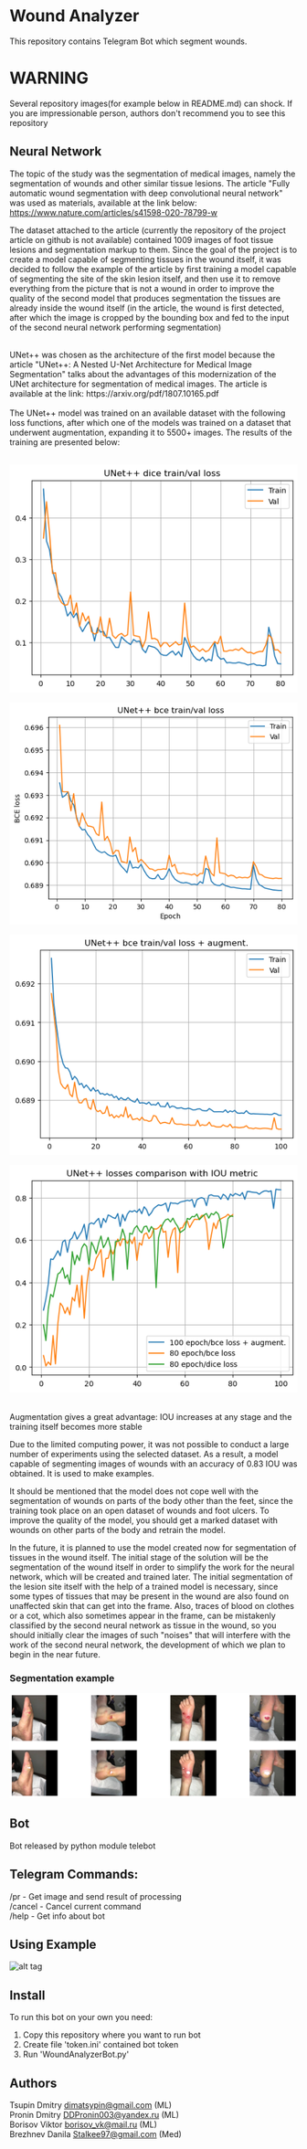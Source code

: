 # Wound Analyzer
This repository contains Telegram Bot which segment wounds.

# WARNING
Several repository images(for example below in README.md) can shock. If you are impressionable person, authors don't recommend you to see this repository

## Neural Network
The topic of the study was the segmentation of medical images, namely the segmentation of wounds and other similar tissue lesions. The article "Fully automatic wound segmentation with deep convolutional neural network" was used as materials, available at the link below:<br /> https://www.nature.com/articles/s41598-020-78799-w
<br />

The dataset attached to the article (currently the repository of the project article on github is not available) contained 1009 images of foot tissue lesions and segmentation markup to them. Since the goal of the project is to create a model capable of segmenting tissues in the wound itself, it was decided to follow the example of the article by first training a model capable of segmenting the site of the skin lesion itself, and then use it to remove everything from the picture that is not a wound in order to improve the quality of the second model that produces segmentation the tissues are already inside the wound itself (in the article, the wound is first detected, after which the image is cropped by the bounding box and fed to the input of the second neural network performing segmentation)

<br />
UNet++ was chosen as the architecture of the first model because the article "UNet++: A Nested U-Net Architecture for Medical Image Segmentation" talks about the advantages of this modernization of the UNet architecture for segmentation of medical images. The article is available at the link: https://arxiv.org/pdf/1807.10165.pdf
<br />
<br />
The UNet++ model was trained on an available dataset with the following loss functions, after which one of the models was trained on a dataset that underwent augmentation, expanding it to 5500+ images. The results of the training are presented below:
<br />
<br />


![alt tag](https://github.com/Dmitry-lab0/Wound_segmentation_telegram_bot/blob/main/photos/graphics/UNET%2B%2Bdice.png)

![alt tag](https://github.com/Dmitry-lab0/Wound_segmentation_telegram_bot/blob/main/photos/graphics/UNET%2B%2Bbce.png)

![alt tag](https://github.com/Dmitry-lab0/Wound_segmentation_telegram_bot/blob/main/photos/graphics/UNET%2B%2Bbce%2Baug.png)

![alt tag](https://github.com/Dmitry-lab0/Wound_segmentation_telegram_bot/blob/main/photos/graphics/UNET%2B%2Blosses_IOU.png)

<br />
Augmentation gives a great advantage: IOU increases at any stage and the training itself becomes more stable
<br />

Due to the limited computing power, it was not possible to conduct a large number of experiments using the selected dataset. As a result, a model capable of segmenting images of wounds with an accuracy of 0.83 IOU was obtained. It is used to make examples.
<br />

It should be mentioned that the model does not cope well with the segmentation of wounds on parts of the body other than the feet, since the training took place on an open dataset of wounds and foot ulcers. To improve the quality of the model, you should get a marked dataset with wounds on other parts of the body and retrain the model.
<br />

In the future, it is planned to use the model created now for segmentation of tissues in the wound itself. The initial stage of the solution will be the segmentation of the wound itself in order to simplify the work for the neural network, which will be created and trained later. The initial segmentation of the lesion site itself with the help of a trained model is necessary, since some types of tissues that may be present in the wound are also found on unaffected skin that can get into the frame. Also, traces of blood on clothes or a cot, which also sometimes appear in the frame, can be mistakenly classified by the second neural network as tissue in the wound, so you should initially clear the images of such "noises" that will interfere with the work of the second neural network, the development of which we plan to begin in the near future.
<br />
### Segmentation example
![alt tag](https://github.com/Dmitry-lab0/Wound_segmentation_telegram_bot/blob/main/photos/example/foots_ex.png)

## Bot
Bot released by python module telebot

## Telegram Commands:
/pr - Get image and send result of processing<br />
/cancel - Cancel current command<br />
/help - Get info about bot<br />

## Using Example
![alt tag](https://github.com/Dmitry-lab0/Wound_segmentation_telegram_bot/blob/main/photos/bot%20using%20example/example1.jpg)


## Install
To run this bot on your own you need:
1. Copy this repository where you want to run bot
2. Create file 'token.ini' contained bot token
3. Run 'WoundAnalyzerBot.py'

## Authors
Tsupin Dmitry dimatsypin@gmail.com (ML) 
<br />
Pronin Dmitry DDPronin003@yandex.ru (ML)
<br />
Borisov Viktor borisov_vk@mail.ru (ML)
<br />
Brezhnev Danila Stalkee97@gmail.com (Med)
<br />


